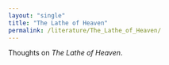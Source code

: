 ```yaml
---
layout: "single"
title: "The Lathe of Heaven"
permalink: /literature/The_Lathe_of_Heaven/
---
```


Thoughts on *The Lathe of Heaven*. 
